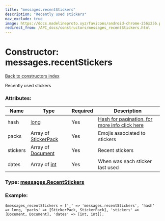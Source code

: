 ```yaml
---
title: "messages.recentStickers"
description: "Recently used stickers"
nav_exclude: true
image: https://docs.madelineproto.xyz/favicons/android-chrome-256x256.png
redirect_from: /API_docs/constructors/messages_recentStickers.html
---
```

# Constructor: messages.recentStickers  
[Back to constructors index](/API_docs/constructors/index.html)



Recently used stickers

### Attributes:

| Name     |    Type       | Required | Description |
|----------|---------------|----------|-------------|
|hash|[long](/API_docs/types/long.html) | Yes|[Hash for pagination, for more info click here](https://core.telegram.org/api/offsets#hash-generation)|
|packs|Array of [StickerPack](/API_docs/types/StickerPack.html) | Yes|Emojis associated to stickers|
|stickers|Array of [Document](/API_docs/types/Document.html) | Yes|Recent stickers|
|dates|Array of [int](/API_docs/types/int.html) | Yes|When was each sticker last used|



### Type: [messages.RecentStickers](/API_docs/types/messages.RecentStickers.html)


### Example:

```
$messages_recentStickers = ['_' => 'messages.recentStickers', 'hash' => long, 'packs' => [StickerPack, StickerPack], 'stickers' => [Document, Document], 'dates' => [int, int]];
```  

